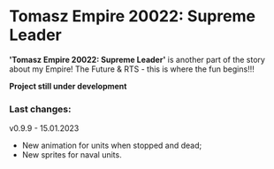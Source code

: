 # Tomasz Empire 20022: Supreme Leader

<!--## About-->
**'Tomasz Empire 20022: Supreme Leader'** is another part of the story about my Empire! The Future &amp; RTS - this is where the fun begins!!!

**Project still under development**

### Last changes: 
v0.9.9 - 15.01.2023

* New animation for units when stopped and dead;
* New sprites for naval units.
